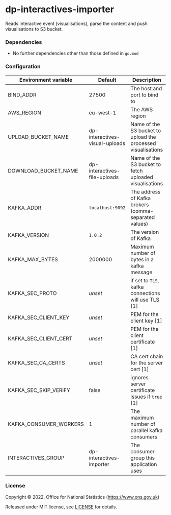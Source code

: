 # dp-interactives-importer

Reads interactive event (visualisations), parse the content and push visualisations to S3 bucket.

### Dependencies

* No further dependencies other than those defined in `go.mod`

### Configuration

| Environment variable         | Default                           | Description                                           |
|------------------------------|-----------------------------------|-------------------------------------------------------|
| BIND_ADDR                    | 27500                             | The host and port to bind to
| AWS_REGION                   | eu-west-1                         | The AWS region
| UPLOAD_BUCKET_NAME           | dp-interactives-visual-uploads    | Name of the S3 bucket to upload the processed visualisations
| DOWNLOAD_BUCKET_NAME         | dp-interactives-file-uploads      | Name of the S3 bucket to fetch uploaded visualisations
| KAFKA_ADDR                   | `localhost:9092`                  | The address of Kafka brokers (comma-separated values)
| KAFKA_VERSION                | `1.0.2`                           | The version of Kafka
| KAFKA_MAX_BYTES              | 2000000                           | Maximum number of bytes in a kafka message
| KAFKA_SEC_PROTO              | _unset_                           | if set to `TLS`, kafka connections will use TLS [1]
| KAFKA_SEC_CLIENT_KEY         | _unset_                           | PEM for the client key [1]
| KAFKA_SEC_CLIENT_CERT        | _unset_                           | PEM for the client certificate [1]
| KAFKA_SEC_CA_CERTS           | _unset_                           | CA cert chain for the server cert [1]
| KAFKA_SEC_SKIP_VERIFY        | false                             | ignores server certificate issues if `true` [1]
| KAFKA_CONSUMER_WORKERS       | 1                                 | The maximum number of parallel kafka consumers
| INTERACTIVES_GROUP           | dp-interactives-importer          | The consumer group this application uses

### License

Copyright © 2022, Office for National Statistics (https://www.ons.gov.uk)

Released under MIT license, see [LICENSE](LICENSE.md) for details.
